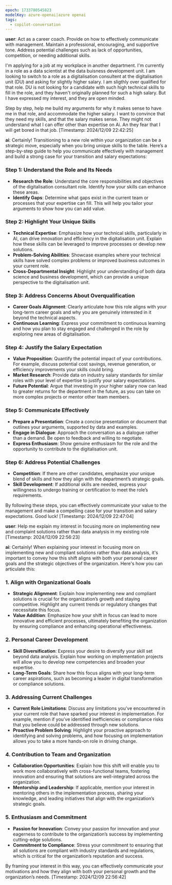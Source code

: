 ```yaml
---
epoch: 1733780545823
modelKey: azure-openai|azure openai
tags:
  - copilot-conversation
---
```


**user**: Act as a career coach. Provide on how to effectively communicate with management. Maintain a professional, encouraging, and supportive tone. Address potential challenges such as lack of opportunities, competition, or needing additional skills. 

I'm applying for a job at my workplace in another department.
I'm currently in a role as a data scientist at the data buisness development unit.
I am looking to switch to a role as a digitalisation consultent at the digitalisation unit (DU) and asking for slightly higher salary.
I am sligthly over qualified for that role.
DU is not looking for a candidate with such high technical skills to fill in the role, and they haven't originally planned for such a high salary.
But I have expressed my interest, and they are open minded.

Step by step, help me build my arguments for why it makes sense to have me in that role, and accommodate the higher salary. I want to convince that they need my skills, and that the salary makes sense. They might not understand what I can offer other than expertise on Ai. An they fear that I will get bored in that job.
[Timestamp: 2024/12/09 22:42:25]

**ai**: Certainly! Transitioning to a new role within your organization can be a strategic move, especially when you bring unique skills to the table. Here’s a step-by-step guide to help you communicate effectively with management and build a strong case for your transition and salary expectations:

### Step 1: Understand the Role and Its Needs
- **Research the Role**: Understand the core responsibilities and objectives of the digitalisation consultant role. Identify how your skills can enhance these areas.
- **Identify Gaps**: Determine what gaps exist in the current team or processes that your expertise can fill. This will help you tailor your arguments to show how you can add value.

### Step 2: Highlight Your Unique Skills
- **Technical Expertise**: Emphasize how your technical skills, particularly in AI, can drive innovation and efficiency in the digitalisation unit. Explain how these skills can be leveraged to improve processes or develop new solutions.
- **Problem-Solving Abilities**: Showcase examples where your technical skills have solved complex problems or improved business outcomes in your current role.
- **Cross-Departmental Insight**: Highlight your understanding of both data science and business development, which can provide a unique perspective to the digitalisation unit.

### Step 3: Address Concerns About Overqualification
- **Career Goals Alignment**: Clearly articulate how this role aligns with your long-term career goals and why you are genuinely interested in it beyond the technical aspects.
- **Continuous Learning**: Express your commitment to continuous learning and how you plan to stay engaged and challenged in the role by exploring new areas of digitalisation.

### Step 4: Justify the Salary Expectation
- **Value Proposition**: Quantify the potential impact of your contributions. For example, discuss potential cost savings, revenue generation, or efficiency improvements your skills could bring.
- **Market Research**: Provide data on industry salary standards for similar roles with your level of expertise to justify your salary expectations.
- **Future Potential**: Argue that investing in your higher salary now can lead to greater returns for the department in the future, as you can take on more complex projects or mentor other team members.

### Step 5: Communicate Effectively
- **Prepare a Presentation**: Create a concise presentation or document that outlines your arguments, supported by data and examples.
- **Engage in Dialogue**: Approach the conversation as a dialogue rather than a demand. Be open to feedback and willing to negotiate.
- **Express Enthusiasm**: Show genuine enthusiasm for the role and the opportunity to contribute to the digitalisation unit.

### Step 6: Address Potential Challenges
- **Competition**: If there are other candidates, emphasize your unique blend of skills and how they align with the department’s strategic goals.
- **Skill Development**: If additional skills are needed, express your willingness to undergo training or certification to meet the role’s requirements.

By following these steps, you can effectively communicate your value to the management and make a compelling case for your transition and salary expectations. Good luck!
[Timestamp: 2024/12/09 22:47:04]

**user**: Help me explain my interest in focusing more on implementing new and complaint solutions rather than  data analysis in my existing role
[Timestamp: 2024/12/09 22:56:23]

**ai**: Certainly! When explaining your interest in focusing more on implementing new and compliant solutions rather than data analysis, it's important to convey how this shift aligns with both your personal career goals and the strategic objectives of the organization. Here's how you can articulate this:

### 1. Align with Organizational Goals
- **Strategic Alignment**: Explain how implementing new and compliant solutions is crucial for the organization’s growth and staying competitive. Highlight any current trends or regulatory changes that necessitate this focus.
- **Value Addition**: Emphasize how your shift in focus can lead to more innovative and efficient processes, ultimately benefiting the organization by ensuring compliance and enhancing operational effectiveness.

### 2. Personal Career Development
- **Skill Diversification**: Express your desire to diversify your skill set beyond data analysis. Explain how working on implementation projects will allow you to develop new competencies and broaden your expertise.
- **Long-Term Goals**: Share how this focus aligns with your long-term career aspirations, such as becoming a leader in digital transformation or compliance solutions.

### 3. Addressing Current Challenges
- **Current Role Limitations**: Discuss any limitations you’ve encountered in your current role that have sparked your interest in implementation. For example, mention if you’ve identified inefficiencies or compliance risks that you believe could be addressed through new solutions.
- **Proactive Problem Solving**: Highlight your proactive approach to identifying and solving problems, and how focusing on implementation allows you to take a more hands-on role in driving change.

### 4. Contribution to Team and Organization
- **Collaboration Opportunities**: Explain how this shift will enable you to work more collaboratively with cross-functional teams, fostering innovation and ensuring that solutions are well-integrated across the organization.
- **Mentorship and Leadership**: If applicable, mention your interest in mentoring others in the implementation process, sharing your knowledge, and leading initiatives that align with the organization’s strategic goals.

### 5. Enthusiasm and Commitment
- **Passion for Innovation**: Convey your passion for innovation and your eagerness to contribute to the organization’s success by implementing cutting-edge solutions.
- **Commitment to Compliance**: Stress your commitment to ensuring that all solutions are compliant with industry standards and regulations, which is critical for the organization’s reputation and success.

By framing your interest in this way, you can effectively communicate your motivations and how they align with both your personal growth and the organization’s needs.
[Timestamp: 2024/12/09 22:56:42]